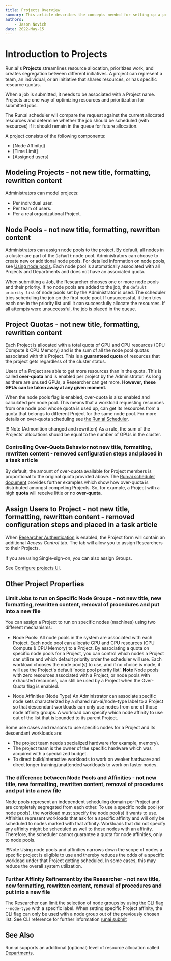 ```yaml
---
title: Projects Overview
summary: This article describes the concepts needed for setting up a project.
authors:
    - Jason Novich
date: 2022-May-15
---
```

# Introduction to Projects

Run:ai's **Projects** streamlines resource allocation, prioritizes work, and creates segregation between different initiatives.
A project can represent a team, an individual, or an initiative that shares resources, or has specific resource quotas.

When a job is submitted, it needs to be associated with a Project name. Projects are one way of optimizing resources and prioritization for submitted jobs.

The Run:ai scheduler will compare the request against the current
allocated resources and determine whether the job should be scheduled (with resources) if it should remain in the queue for future allocation.

A project consists of the following components:

* [Node Affinity](
* [Time Limit]
* [Assigned users]

## Modeling Projects - not new title, formatting, rewritten content

Administrators can model projects:

* Per individual user.
* Per team of users.
* Per a real organizational Project.

## Node Pools - not new title, formatting, rewritten content

Administrators can assign node pools to the project. By default, all nodes in a cluster are part of the `Default` node pool.
Administrators can choose to create new or additional node pools.
For detailed information on node pools, see [Using node pools](../../Researcher/scheduling/using-node-pools.md).
Each node pool is automatically associated with all Projects and Departments and does not have an associated quota.

When submitting a Job, the Researcher chooses one or more node pools and their priority. If no node pools are added to the job,
the `default priority list` of node pools set by the Administrator is used.
The scheduler tries scheduling the job on the first node pool. If unsuccessful,
it then tries each one in the priority list until it can successfully allocate the resources. If all attempts were unsuccessful, the job is placed in the queue.

## Project Quotas - not new title, formatting, rewritten content

Each Project is allocated with a total quota of GPU and CPU resources (CPU Compute & CPU Memory) and is the sum of all the node pool quotas associated with this Project.
This is a **guaranteed quota** of resources that the project gets regardless of the cluster status.

Users of a Project are able to get more resources than in the quota. This is called **over-quota** and is enabled per project by the Administrator. As long as there are unused GPUs, a Researcher can get more. **However, these GPUs can be taken away at any given moment.**

When the node pools flag is enabled, over-quota is also enabled and calculated per node pool. This means that a workload requesting resources from one node pool whose quota is used up, can get its resources from a quota that belongs to different Project for the same node pool. For more details on over-quota scheduling see [the Run:ai Scheduler](../../Researcher/scheduling/the-runai-scheduler.md).


!!! Note
    (Admonition changed and rewritten) As a rule, the sum of the Projects' allocations should be equal to the number of GPUs in the cluster.

### Controlling Over-Quota Behavior not new title, formatting, rewritten content - removed configuration steps and placed in a task article

By default, the amount of over-quota available for Project members is proportional to the original quota provided above. The [Run:ai scheduler document](../../Researcher/scheduling/the-runai-scheduler.md) provides further examples which show how over-quota is distributed amongst competing Projects. So, for example, a Project with a high **quota** will receive little or no **over-quota**.

<!-- As an administrator, you may want to disconnect the two parameters.  To perform this: -->
## Assign Users to Project  - not new title, formatting, rewritten content - removed configuration steps and placed in a task article

When [Researcher Authentication](../runai-setup/authentication/researcher-authentication.md) is enabled, the Project form will contain an additional *Access Control* tab. The tab will allow you to assign Researchers to their Projects.

If you are using Single-sign-on, you can also assign Groups.

See [Configure projects UI](project-setup-ui.md).

## Other Project Properties
### Limit Jobs to run on Specific Node Groups - not new title, new formatting, rewritten content, removal of procedures and put into a new file

You can assign a Project to run on specific nodes (machines) using two different mechanisms:

* Node Pools: 
    All node pools in the system are associated with each Project. Each node pool can allocate GPU and CPU resources (CPU Compute & CPU Memory) to a Project. By associating a quota on specific node pools for a Project, you can control which nodes a Project can utilize and which default priority order the scheduler will use. Each workload chooses the node pool(s) to use, and if no choice is made, it will use the Project's default 'node pool priority list'.  **Note** Node pools with zero resources associated with a Project, or node pools with exhausted resources, can still be used by a Project when the Over-Quota flag is enabled.

* Node Affinities (Node Type)
    An Administrator can associate specific node sets characterized by a shared run-ai/node-type label to a Project so that descendant workloads can only use nodes from one of those node affinity groups. A workload can specify which node affinity to use out of the list that is bounded to its parent Project.

Some use cases and reasons to use specific nodes for a Project and its descendant workloads are:

* The project team needs specialized hardware (for example, memory).
* The project team is the owner of the specific hardware which was acquired with a specialized budget.
* To direct build/interactive workloads to work on weaker hardware and direct longer training/unattended workloads to work on faster nodes.

### The difference between Node Pools and Affinities - not new title, new formatting, rewritten content, removal of procedures and put into a new file

Node pools represent an independent scheduling domain per Project and are completely segregated from each other. To use a specific node pool (or node pools), the workload must specify the node pool(s) it wants to use.  Affinities represent workloads that ask for a specific affinity and will only be scheduled to nodes marked with that affinity. Workloads that did not specify any affinity might be scheduled as well to those nodes with an affinity. Therefore, the scheduler cannot guarantee a quota for node affinities, only to node pools.

!!!Note 
    Using node pools and affinities narrows down the scope of nodes a specific project is eligible to use and thereby reduces the odds of a specific workload under that Project getting scheduled. In some cases, this may reduce the overall system utilization.

### Further Affinity Refinement by the Researcher - not new title, new formatting, rewritten content, removal of procedures and put into a new file 


The Researcher can limit the selection of node groups by using the CLI flag ``--node-type`` with a specific label. When setting specific Project affinity, the CLI flag can only be used with a node group out of the previously chosen list.  See CLI reference for further information [runai submit](../../Researcher/cli-reference/runai-submit.md) 

## See Also

Run:ai supports an additional (optional) level of resource allocation called [Departments](department-setup.md).
